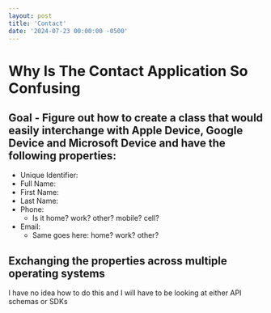 ```yaml
---
layout: post
title: 'Contact'
date: '2024-07-23 00:00:00 -0500'
---
```


# Why Is The Contact Application So Confusing

## Goal - Figure out how to create a class that would easily interchange with Apple Device, Google Device and Microsoft Device and have the following properties:

- Unique Identifier:
- Full Name:
- First Name:
- Last Name:
- Phone:
  - Is it home? work? other? mobile? cell?
- Email:
  - Same goes here: home? work? other?

## Exchanging the properties across multiple operating systems

I have no idea how to do this and I will have to be looking at either API schemas or SDKs
